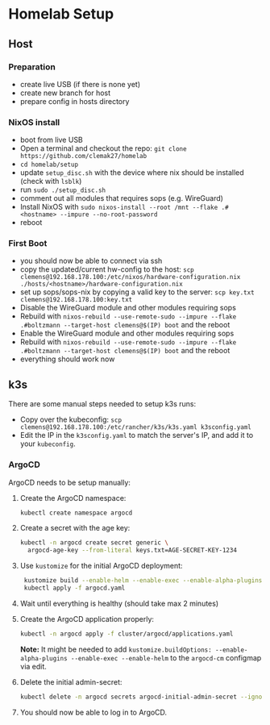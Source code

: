 # Homelab Setup

## Host

### Preparation

- create live USB (if there is none yet)
- create new branch for host
- prepare config in hosts directory

### NixOS install

- boot from live USB
- Open a terminal and checkout the repo:
  `git clone https://github.com/clemak27/homelab`
- `cd homelab/setup`
- update `setup_disc.sh` with the device where nix should be installed (check
  with `lsblk`)
- run `sudo ./setup_disc.sh`
- comment out all modules that requires sops (e.g. WireGuard)
- Install NixOS with
  `sudo nixos-install --root /mnt --flake .#<hostname> --impure --no-root-password`
- reboot

### First Boot

- you should now be able to connect via ssh
- copy the updated/current hw-config to the host:
  `scp clemens@192.168.178.100:/etc/nixos/hardware-configuration.nix ./hosts/<hostname>/hardware-configuration.nix`
- set up sops/sops-nix by copying a valid key to the server:
  `scp key.txt clemens@192.168.178.100:key.txt`
- Disable the WireGuard module and other modules requiring sops
- Rebuild with
  `nixos-rebuild --use-remote-sudo --impure --flake .#boltzmann --target-host clemens@$(IP) boot`
  and the reboot
- Enable the WireGuard module and other modules requiring sops
- Rebuild with
  `nixos-rebuild --use-remote-sudo --impure --flake .#boltzmann --target-host clemens@$(IP) boot`
  and the reboot
- everything should work now

## k3s

There are some manual steps needed to setup k3s runs:

- Copy over the kubeconfig:
  `scp clemens@192.168.178.100:/etc/rancher/k3s/k3s.yaml k3sconfig.yaml`
- Edit the IP in the `k3sconfig.yaml` to match the server's IP, and add it to
  your `kubeconfig`.

### ArgoCD

ArgoCD needs to be setup manually:

<!-- markdownlint-capture -->
<!-- markdownlint-disable MD031 -->

1. Create the ArgoCD namespace:
   ```sh
   kubectl create namespace argocd
   ```
2. Create a secret with the age key:
   ```sh
   kubectl -n argocd create secret generic \
     argocd-age-key --from-literal keys.txt=AGE-SECRET-KEY-1234
   ```
3. Use `kustomize` for the initial ArgoCD deployment:

   ```sh
    kustomize build --enable-helm --enable-exec --enable-alpha-plugins cluster/argocd/argocd/ > argocd.yaml
    kubectl apply -f argocd.yaml
   ```

4. Wait until everything is healthy (should take max 2 minutes)
5. Create the ArgoCD application properly:
   <!-- markdownlint-disable-next-line -->

   ```sh
   kubectl -n argocd apply -f cluster/argocd/applications.yaml
   ```

   **Note:** It might be needed to add
   `kustomize.buildOptions: --enable-alpha-plugins --enable-exec --enable-helm`
   to the `argocd-cm` configmap via edit.

6. Delete the initial admin-secret:
   ```sh
   kubectl delete -n argocd secrets argocd-initial-admin-secret --ignore-not-found
   ```
7. You should now be able to log in to ArgoCD.
